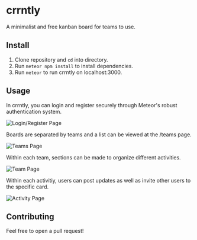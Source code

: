 # crrntly

A minimalist and free kanban board for teams to use.

## Install

1. Clone repository and `cd` into directory.
2. Run `meteor npm install` to install dependencies.
3. Run `meteor` to run crrntly on localhost:3000.

## Usage

In crrntly, you can login and register securely through Meteor's robust authentication system.

![Login/Register Page](http://i.imgur.com/ZDcuzU2.png)

Boards are separated by teams and a list can be viewed at the /teams page.

![Teams Page](http://i.imgur.com/Gi7NxIM.png)

Within each team, sections can be made to organize different activities.

![Team Page](http://i.imgur.com/Lsm23ZX.png)

Within each activitiy, users can post updates as well as invite other users to the specific card.

![Activity Page](http://i.imgur.com/imBo2c6r.png)

## Contributing

Feel free to open a pull request!

